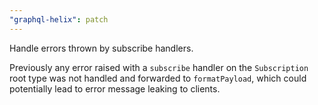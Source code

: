 ```yaml
---
"graphql-helix": patch
---
```


Handle errors thrown by subscribe handlers.

Previously any error raised with a `subscribe` handler on the `Subscription` root type was not handled and forwarded to `formatPayload`, which could potentially lead to error message leaking to clients.
